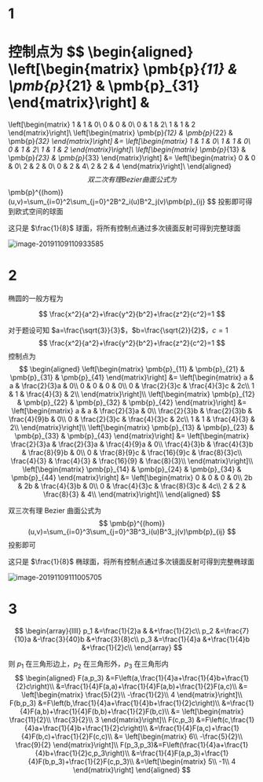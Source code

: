 # 1

控制点为
$$
\begin{aligned}
\left[\begin{matrix}
\pmb{p}_{11} & \pmb{p}_{21} & \pmb{p}_{31}
\end{matrix}\right]
&
=
\left[\begin{matrix}
1 & 1 & 0\\
0 & 0 & 0\\
0 & 1 & 2\\
1 & 1 & 2
\end{matrix}\right]\\
\left[\begin{matrix}
\pmb{p}_{12} & \pmb{p}_{22} & \pmb{p}_{32}
\end{matrix}\right]
&=
\left[\begin{matrix}
1 & 1 & 0\\
1 & 1 & 0\\
0 & 1 & 2\\
1 & 1 & 2
\end{matrix}\right]\\
\left[\begin{matrix}
\pmb{p}_{13} & \pmb{p}_{23} & \pmb{p}_{33}
\end{matrix}\right]
&=
\left[\begin{matrix}
0 & 0 & 0\\
2 & 2 & 0\\
0 & 2 & 4\\
2 & 2 & 4
\end{matrix}\right]\\
\end{aligned}
$$
双二次有理 Bezier 曲面公式为
$$
\pmb{p}^{(hom)}(u,v)=\sum_{i=0}^2\sum_{j=0}^2B^2_i(u)B^2_j(v)\pmb{p}_{ij}
$$
投影即可得到欧式空间的球面

这只是 $\frac{1}{8}$ 球面，将所有控制点通过多次镜面反射可得到完整球面

![image-20191109110933585](assets/image-20191109110933585.png)

# 2

椭圆的一般方程为

$$
\frac{x^2}{a^2}+\frac{y^2}{b^2}+\frac{z^2}{c^2}=1
$$

对于题设可知 $a=\frac{\sqrt{3}}{3}$，$b=\frac{\sqrt{2}}{2}$，$c=1$ 
$$
\frac{x^2}{a^2}+\frac{y^2}{b^2}+\frac{z^2}{c^2}=1
$$
控制点为
$$
\begin{aligned}
\left[\begin{matrix}
\pmb{p}_{11} & \pmb{p}_{21} & \pmb{p}_{31} & \pmb{p}_{41}
\end{matrix}\right]
&= \left[\begin{matrix}
a & a & \frac{2}{3}a & 0\\
0 & 0 & 0 & 0\\
0 & \frac{2}{3}c & \frac{4}{3}c & 2c\\
1 & 1 & \frac{4}{3} & 2\\
\end{matrix}\right]\\
\left[\begin{matrix}
\pmb{p}_{12} & \pmb{p}_{22} & \pmb{p}_{32}  & \pmb{p}_{42}
\end{matrix}\right]
&=
\left[\begin{matrix}
a & a & \frac{2}{3}a & 0\\
\frac{2}{3}b & \frac{2}{3}b & \frac{4}{9}b & 0\\
0 & \frac{2}{3}c & \frac{4}{3}c & 2c\\
1 & 1 & \frac{4}{3} & 2\\
\end{matrix}\right]\\
\left[\begin{matrix}
\pmb{p}_{13} & \pmb{p}_{23} & \pmb{p}_{33}  & \pmb{p}_{43}
\end{matrix}\right]
&=
\left[\begin{matrix}
\frac{2}{3}a & \frac{2}{3}a & \frac{4}{9}a & 0\\
\frac{4}{3}b & \frac{4}{3}b & \frac{8}{9}b & 0\\
0 & \frac{8}{9}c & \frac{16}{9}c & \frac{8}{3}c\\
\frac{4}{3} & \frac{4}{3} & \frac{16}{9} & \frac{8}{3}\\
\end{matrix}\right]\\
\left[\begin{matrix}
\pmb{p}_{14} & \pmb{p}_{24} & \pmb{p}_{34}  & \pmb{p}_{44}
\end{matrix}\right]
&=
\left[\begin{matrix}
0 & 0 & 0 & 0\\
2b & 2b & \frac{4}{3}b & 0\\
0 & \frac{4}{3}c & \frac{8}{3}c & 4c\\
2 & 2 & \frac{8}{3} & 4\\
\end{matrix}\right]\\
\end{aligned}
$$

双三次有理 Bezier 曲面公式为
$$
\pmb{p}^{(hom)}(u,v)=\sum_{i=0}^3\sum_{j=0}^3B^3_i(u)B^3_j(v)\pmb{p}_{ij}
$$
投影即可

这只是 $\frac{1}{8}$ 椭球面，将所有控制点通过多次镜面反射可得到完整椭球面

![image-20191109111005705](assets/image-20191109111005705.png)

# 3

$$
\begin{array}{llll}
p_1 &=\frac{1}{2}a  &         &+\frac{1}{2}c\\
p_2 &=\frac{7}{10}a  &-\frac{3}{40}b  &+\frac{3}{8}c\\
p_3 &=\frac{1}{4}a &+\frac{1}{4}b   &+\frac{1}{2}c\\
\end{array}
$$

则 $p_1$ 在三角形边上，$p_2$ 在三角形外，$p_3$ 在三角形内
$$
\begin{aligned}
F(a,p_3)
&=F\left(a,\frac{1}{4}a+\frac{1}{4}b+\frac{1}{2}c\right)\\
&=\frac{1}{4}F(a,a)+\frac{1}{4}F(a,b)+\frac{1}{2}F(a,c)\\
&=
\left[\begin{matrix}
\frac{5}{2}\\
-\frac{1}{2}\\
4
\end{matrix}\right]\\
F(b,p_3)
&=F\left(b,\frac{1}{4}a+\frac{1}{4}b+\frac{1}{2}c\right)\\
&=\frac{1}{4}F(a,b)+\frac{1}{4}F(b,b)+\frac{1}{2}F(b,c)\\
&=
\left[\begin{matrix}
\frac{11}{2}\\
\frac{3}{2}\\
3
\end{matrix}\right]\\
F(c,p_3)
&=F\left(c,\frac{1}{4}a+\frac{1}{4}b+\frac{1}{2}c\right)\\
&=\frac{1}{4}F(a,c)+\frac{1}{4}F(b,c)+\frac{1}{2}F(c,c)\\
&=
\left[\begin{matrix}
6\\
-\frac{5}{2}\\
\frac{9}{2}
\end{matrix}\right]\\
F(p_3,p_3)&=F\left(\frac{1}{4}a+\frac{1}{4}b+\frac{1}{2}c,p_3\right)\\
&=\frac{1}{4}F(a,p_3)+\frac{1}{4}F(b,p_3)+\frac{1}{2}F(c,p_3)\\
&=\left[\begin{matrix}
5\\
-1\\
4
\end{matrix}\right]
\end{aligned}
$$
